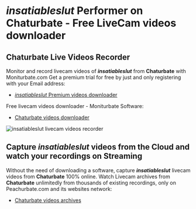 # _insatiableslut_ Performer on Chaturbate - Free LiveCam videos downloader

## Chaturbate Live Videos Recorder

Monitor and record livecam videos of **_insatiableslut_** from **Chaturbate** with Moniturbate.com
Get a premium trial for free by just and only registering with your Email address:
* [_insatiableslut_ Premium videos downloader](https://moniturbate.com/request-demo-licence-key.html)

Free livecam videos downloader - Moniturbate Software:
* [Chaturbate videos downloader](https://moniturbate.com/moniturbate-download-software.html)

![_insatiableslut_ livecam videos recorder](https://peachurnet.com/templates/moniturbate-software.png)


## Capture _insatiableslut_ videos from the Cloud and watch your recordings on Streaming

Without the need of downloading a software, capture **_insatiableslut_** livecam videos from **Chaturbate** 100% online.
Watch Livecam archives from **Chaturbate** unlimitedly from thousands of existing recordings, only on Peachurbate.com and its websites network:
* [Chaturbate videos archives](https://peachurnet.com/)